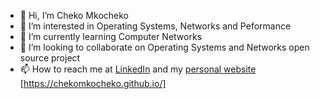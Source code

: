 - 👋 Hi, I’m Cheko Mkocheko
- 👀 I’m interested in Operating Systems, Networks and Peformance
- 🌱 I’m currently learning Computer Networks
- 💞️ I’m looking to collaborate on Operating Systems and Networks open source project
- 📫 How to reach me at [LinkedIn](https://www.linkedin.com/in/fabian-mkocheko-a3333813a/) and my [personal website](https://chekomkocheko.github.io) [https://chekomkocheko.github.io/]

<!---
ChekoMkocheko/ChekoMkocheko is a ✨ special ✨ repository because its `README.md` (this file) appears on your GitHub profile.
You can click the Preview link to take a look at your changes.
--->
